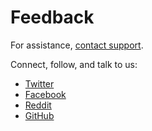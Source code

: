 # Feedback

For assistance, [contact support](https://support.chainstack.com).

Connect, follow, and talk to us:

* [Twitter](https://twitter.com/chainstackhq)
* [Facebook](https://www.facebook.com/chainstack/)
* [Reddit](https://www.reddit.com/r/chainstack/)
* [GitHub](https://github.com/chainstack)